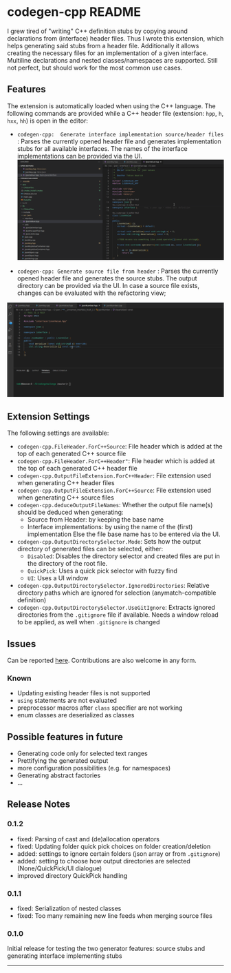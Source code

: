 # codegen-cpp README

I grew tired of "writing" C++ definition stubs by copying around declarations from (interface) header files. Thus I wrote this extension, which helps generating said stubs from a header file. Additionally it allows creating the necessary files for an implementation of a given interface.  Multiline declarations and nested classes/namespaces are supported.
Still not perfect, but should work for the most common use cases.
## Features
The extension is automatically loaded when using the C++ language. 
The following commands are provided while a C++ header file (extension: `hpp`, `h`, `hxx`, `hh`)  is open in the editor:

* `codegen-cpp:  Generate interface implementation source/header files` : Parses the currently opened header file and generates implementation stubs for all available interfaces. The names of the interface implementations can be provided via the UI.
![](./docu/showcase_generate_interface_impl_stubs.gif)

* `codegen-cpp: Generate source file from header` : Parses the currently opened header file and generates the source stubs. The output directory can be provided via the UI. In case a source file exists, changes can be evaluated with the refactoring view;

![](./docu/showcase_merge_source_files.gif)

## Extension Settings

The following settings are available:

* `codegen-cpp.FileHeader.ForC++Source`: File header which is added at the top of each generated C++ source file
* `codegen-cpp.FileHeader.ForC++Header"`: File header which is added at the top of each generated C++ header file
* `codegen-cpp.OutputFileExtension.ForC++Header`: File extension used when generating C++ header files
* `codegen-cpp.OutputFileExtension.ForC++Source`: File extension used when generating C++ source files
* `codegen-cpp.deduceOutputFileNames`: Whether the output file name(s) should be deduced when generating:
    * Source from Header: by keeping the base name
    * Interface implementations: by using the name of the (first) implementation
    Else the file base name has to be entered via the UI.
* `codegen-cpp.OutputDirectorySelector.Mode`: Sets how the output directory of generated files can be selected, either:
    * `Disabled`: Disables the directory selector and created files are put in the directory of the root file.
    * `QuickPick`: Uses a quick pick selector with fuzzy find
    * `UI`: Uses a UI window
 * `codegen-cpp.OutputDirectorySelector.IgnoredDirectories`: Relative directory paths which are ignored for selection (anymatch-compatible definition)
 * `codegen-cpp.OutputDirectorySelector.UseGitIgnore`: Extracts ignored directories from the `.gitignore` file if available. Needs a window reload to be applied, as well when `.gitignore` is changed
## Issues
Can be reported [here](https://github.com/HerrFroehlich/vscode_cpp_codegen/issues). Contributions are also welcome in any form.
### Known
* Updating existing header files is not supported
* `using` statements are not evaluated
* preprocessor macros after `class` specifier are not working
* enum classes are deserialized as classes 

## Possible features in future
* Generating code only for selected text ranges
* Prettifying the generated output 
* more configuration possibilities (e.g. for namespaces)
* Generating abstract factories
* ...
## Release Notes

### 0.1.2
- fixed: Parsing of cast and (de)allocation operators
- fixed: Updating folder quick pick choices on folder creation/deletion
- added: settings to ignore certain folders (json array or from `.gitignore`)
- added: setting to choose how output directories are selected (None/QuickPick/UI dialogue)
- improved directory QuickPick handling

### 0.1.1
- fixed:  Serialization of nested classes
- fixed:  Too many remaining new line feeds when merging source files

### 0.1.0

Initial release for testing the two generator features: source stubs and generating interface implementing stubs

-----------------------------------------------------------------------------------------------------------
